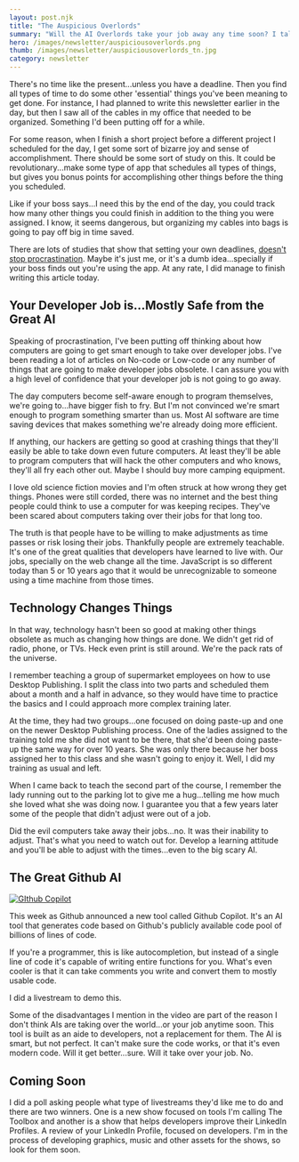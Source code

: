 ```yaml
---
layout: post.njk
title: "The Auspicious Overlords"
summary: "Will the AI Overlords take your job away any time soon? I talk about the latest entry from Github that writes code by synthesizing billions of lines of code. Plus, you'll find out what my next two live streams are all about."
hero: /images/newsletter/auspiciousoverlords.png
thumb: /images/newsletter/auspiciousoverlords_tn.jpg
category: newsletter
---
```


There's no time like the present...unless you have a deadline. Then you find all types of time to do some other 'essential' things you've been meaning to get done. For instance, I had planned to write this newsletter earlier in the day, but then I saw all of the cables in my office that needed to be organized. Something I'd been putting off for a while.

For some reason, when I finish a short project before a different project I scheduled for the day, I get some sort of bizarre joy and sense of accomplishment. There should be some sort of study on this. It could be revolutionary...make some type of app that schedules all types of things, but gives you bonus points for accomplishing other things before the thing you scheduled.

Like if your boss says...I need this by the end of the day, you could track how many other things you could finish in addition to the thing you were assigned. I know, it seems dangerous, but organizing my cables into bags is going to pay off big in time saved.

There are lots of studies that show that setting your own deadlines, [doesn't stop procrastination](https://www.fastcompany.com/3026895/self-imposed-deadlines-dont-stop-procrastination-heres-what-might). Maybe it's just me, or it's a dumb idea...specially if your boss finds out you're using the app. At any rate, I did manage to finish writing this article today.

## Your Developer Job is...Mostly Safe from the Great AI

Speaking of procrastination, I've been putting off thinking about how computers are going to get smart enough to take over developer jobs. I've been reading a lot of articles on No-code or Low-code or any number of things that are going to make developer jobs obsolete. I can assure you with a high level of confidence that your developer job is not going to go away.

The day computers become self-aware enough to program themselves, we're going to...have bigger fish to fry. But I'm not convinced we're smart enough to program something smarter than us. Most AI software are time saving devices that makes something we're already doing more efficient.

If anything, our hackers are getting so good at crashing things that they'll easily be able to take down even future computers. At least they'll be able to program computers that will hack the other computers and who knows, they'll all fry each other out. Maybe I should buy more camping equipment.

I love old science fiction movies and I'm often struck at how wrong they get things. Phones were still corded, there was no internet and the best thing people could think to use a computer for was keeping recipes. They've been scared about computers taking over their jobs for that long too.

<lite-youtube videoid="zBnFJjKqVM8"></lite-youtube>

The truth is that people have to be willing to make adjustments as time passes or risk losing their jobs. Thankfully people are extremely teachable. It's one of the great qualities that developers have learned to live with. Our jobs, specially on the web change all the time. JavaScript is so different today than 5 or 10 years ago that it would be unrecognizable to someone using a time machine from those times.

## Technology Changes Things

In that way, technology hasn't been so good at making other things obsolete as much as changing how things are done. We didn't get rid of radio, phone, or TVs. Heck even print is still around. We're the pack rats of the universe.

I remember teaching a group of supermarket employees on how to use Desktop Publishing. I split the class into two parts and scheduled them about a month and a half in advance, so they would have time to practice the basics and I could approach more complex training later.

At the time, they had two groups...one focused on doing paste-up and one on the newer Desktop Publishing process. One of the ladies assigned to the training told me she did not want to be there, that she'd been doing paste-up the same way for over 10 years. She was only there because her boss assigned her to this class and she wasn't going to enjoy it. Well, I did my training as usual and left.

When I came back to teach the second part of the course, I remember the lady running out to the parking lot to give me a hug...telling me how much she loved what she was doing now. I guarantee you that a few years later some of the people that didn't adjust were out of a job.

Did the evil computers take away their jobs...no. It was their inability to adjust. That's what you need to watch out for. Develop a learning attitude and you'll be able to adjust with the times...even to the big scary AI.

## The Great Github AI

[![GIthub Copilot](https://media-exp1.licdn.com/dms/image/C4E12AQFNIfRnkLJxQg/article-inline_image-shrink_1000_1488/0/1625167314357?e=1630540800&v=beta&t=AtsjpXhZ-G3CKw2_fVS7qRguRl9cWjZ35FxY1FYTBVM)](http://copilot.github.com/)

This week as Github announced a new tool called Github Copilot. It's an AI tool that generates code based on Github's publicly available code pool of billions of lines of code.

If you're a programmer, this is like autocompletion, but instead of a single line of code it's capable of writing entire functions for you. What's even cooler is that it can take comments you write and convert them to mostly usable code.

I did a livestream to demo this.

<lite-youtube videoid="hiI-CTcXZZs"></lite-youtube>

Some of the disadvantages I mention in the video are part of the reason I don't think AIs are taking over the world...or your job anytime soon. This tool is built as an aide to developers, not a replacement for them. The AI is smart, but not perfect. It can't make sure the code works, or that it's even modern code. Will it get better...sure. Will it take over your job. No.

## Coming Soon

I did a poll asking people what type of livestreams they'd like me to do and there are two winners. One is a new show focused on tools I'm calling The Toolbox and another is a show that helps developers improve their LinkedIn Profiles. A review of your LinkedIn Profile, focused on developers. I'm in the process of developing graphics, music and other assets for the shows, so look for them soon.
